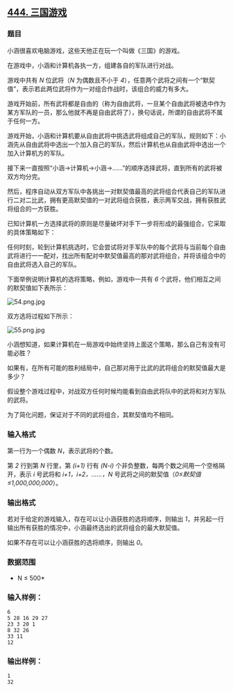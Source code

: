 ## [444. 三国游戏](https://www.acwing.com/problem/content/446/)

### 题目

小涵很喜欢电脑游戏，这些天他正在玩一个叫做《三国》的游戏。

在游戏中，小涵和计算机各执一方，组建各自的军队进行对战。

游戏中共有 *N* 位武将（*N* 为偶数且不小于 *4*），任意两个武将之间有一个“默契值”，表示若此两位武将作为一对组合作战时，该组合的威力有多大。

游戏开始前，所有武将都是自由的（称为自由武将，一旦某个自由武将被选中作为某方军队的一员，那么他就不再是自由武将了），换句话说，所谓的自由武将不属于任何一方。

游戏开始，小涵和计算机要从自由武将中挑选武将组成自己的军队，规则如下：小涵先从自由武将中选出一个加入自己的军队，然后计算机也从自由武将中选出一个加入计算机方的军队。

接下来一直按照“小涵→计算机→小涵→……”的顺序选择武将，直到所有的武将被双方均分完。

然后，程序自动从双方军队中各挑出一对默契值最高的武将组合代表自己的军队进行二对二比武，拥有更高默契值的一对武将组合获胜，表示两军交战，拥有获胜武将组合的一方获胜。

已知计算机一方选择武将的原则是尽量破坏对手下一步将形成的最强组合，它采取的具体策略如下：

任何时刻，轮到计算机挑选时，它会尝试将对手军队中的每个武将与当前每个自由武将进行一一配对，找出所有配对中默契值最高的那对武将组合，并将该组合中的自由武将选入自己的军队。

下面举例说明计算机的选将策略，例如，游戏中一共有 *6* 个武将，他们相互之间的默契值如下表所示：

 ![54.png.jpg](/media/article/image/2019/03/11/19_4e3aa8a443-54.png.jpg)

双方选将过程如下所示：

 ![55.png.jpg](/media/article/image/2019/03/11/19_57318bb243-55.png.jpg)

小涵想知道，如果计算机在一局游戏中始终坚持上面这个策略，那么自己有没有可能必胜？

如果有，在所有可能的胜利结局中，自己那对用于比武的武将组合的默契值最大是多少？

假设整个游戏过程中，对战双方任何时候均能看到自由武将队中的武将和对方军队的武将。

为了简化问题，保证对于不同的武将组合，其默契值均不相同。

### 输入格式

第一行为一个偶数 *N*，表示武将的个数。

第 *2* 行到第 *N* 行里，第 *(i+1)* 行有 *(N-i)* 个非负整数，每两个数之间用一个空格隔开，表示 *i* 号武将和 *i+1，i+2，……，N* 号武将之间的默契值（*0≤*默契值*≤1,000,000,000*）。

### 输出格式

若对于给定的游戏输入，存在可以让小涵获胜的选将顺序，则输出 *1*，并另起一行输出所有获胜的情况中，小涵最终选出的武将组合的最大默契值。

如果不存在可以让小涵获胜的选将顺序，则输出 *0*。

### 数据范围

* N ≤ 500*

### 输入样例：

```
6
5 28 16 29 27
23 3 20 1
8 32 26
33 11
12
```

### 输出样例：

```
1
32
```
